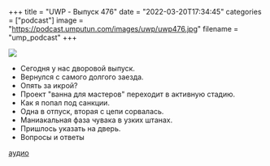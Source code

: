 +++
title = "UWP - Выпуск 476"
date = "2022-03-20T17:34:45"
categories = ["podcast"]
image = "https://podcast.umputun.com/images/uwp/uwp476.jpg"
filename = "ump_podcast"
+++

![](https://podcast.umputun.com/images/uwp/uwp476.jpg)

- Сегодня у нас дворовой выпуск.
- Вернулся с самого долгого заезда.
- Опять за икрой?
- Проект "ванна для мастеров" переходит в активную стадию.
- Как я попал под санкции.
- Одна в отпуск, вторая с цепи сорвалась.
- Маниакальная фаза чувака в узких штанах.
- Пришлось указать на дверь.
- Вопросы и ответы

[аудио](https://podcast.umputun.com/media/ump_podcast476.mp3)
<audio src="https://podcast.umputun.com/media/ump_podcast476.mp3" preload="none"></audio>
